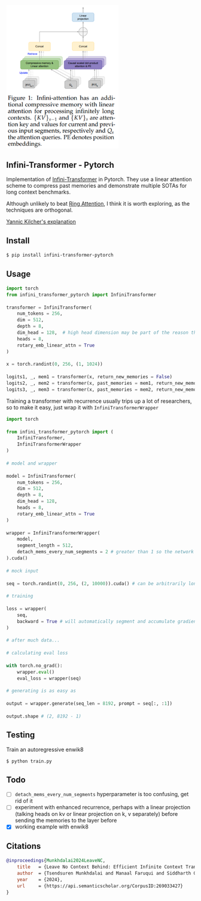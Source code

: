 <img src="./infini-attention.png" width="300px"></img>

## Infini-Transformer - Pytorch

Implementation of <a href="https://arxiv.org/abs/2404.07143">Infini-Transformer</a> in Pytorch. They use a linear attention scheme to compress past memories and demonstrate multiple SOTAs for long context benchmarks.

Although unlikely to beat <a href="https://github.com/lucidrains/ring-attention-pytorch">Ring Attention</a>, I think it is worth exploring, as the techniques are orthogonal.

<a href="https://www.youtube.com/watch?v=r_UBBfTPcF0">Yannic Kilcher's explanation</a>

## Install

```bash
$ pip install infini-transformer-pytorch
```

## Usage

```python
import torch
from infini_transformer_pytorch import InfiniTransformer

transformer = InfiniTransformer(
    num_tokens = 256,
    dim = 512,
    depth = 8,
    dim_head = 128,  # high head dimension may be part of the reason they got good results (kv has high capacity)
    heads = 8,
    rotary_emb_linear_attn = True
)

x = torch.randint(0, 256, (1, 1024))

logits1, _, mem1 = transformer(x, return_new_memories = False)
logits2, _, mem2 = transformer(x, past_memories = mem1, return_new_memories = False)
logits3, _, mem3 = transformer(x, past_memories = mem2, return_new_memories = True)

```

Training a transformer with recurrence usually trips up a lot of researchers, so to make it easy, just wrap it with `InfiniTransformerWrapper`

```python
import torch

from infini_transformer_pytorch import (
    InfiniTransformer,
    InfiniTransformerWrapper
)

# model and wrapper

model = InfiniTransformer(
    num_tokens = 256,
    dim = 512,
    depth = 8,
    dim_head = 128,
    heads = 8,
    rotary_emb_linear_attn = True
)

wrapper = InfiniTransformerWrapper(
    model,
    segment_length = 512,
    detach_mems_every_num_segments = 2 # greater than 1 so the network can learn how to 'write' to the fast weight memories
).cuda()

# mock input

seq = torch.randint(0, 256, (2, 10000)).cuda() # can be arbitrarily long sequence

# training

loss = wrapper(
    seq,
    backward = True # will automatically segment and accumulate gradients when it detaches the memories
)

# after much data...

# calculating eval loss

with torch.no_grad():
    wrapper.eval()
    eval_loss = wrapper(seq)

# generating is as easy as

output = wrapper.generate(seq_len = 8192, prompt = seq[:, :1])

output.shape # (2, 8192 - 1)
```

## Testing

Train an autoregressive enwik8

```python
$ python train.py
```

## Todo

- [ ] `detach_mems_every_num_segments` hyperparameter is too confusing, get rid of it
- [ ] experiment with enhanced recurrence, perhaps with a linear projection (talking heads on kv or linear projection on k, v separately) before sending the memories to the layer before
- [x] working example with enwik8

## Citations

```bibtex
@inproceedings{Munkhdalai2024LeaveNC,
    title   = {Leave No Context Behind: Efficient Infinite Context Transformers with Infini-attention},
    author  = {Tsendsuren Munkhdalai and Manaal Faruqui and Siddharth Gopal},
    year    = {2024},
    url     = {https://api.semanticscholar.org/CorpusID:269033427}
}
```
